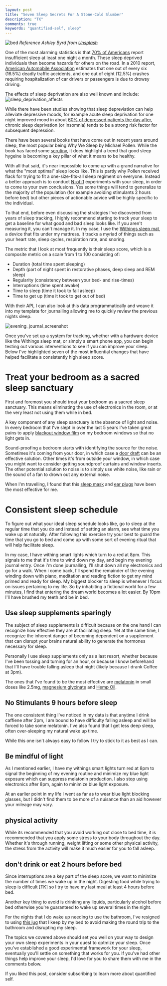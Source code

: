 ```yaml
---
layout: post
title: "Seven Sleep Secrets For A Stone-Cold Slumber"
description: "TK"
comments: true
keywords: "quantified-self, sleep"
---
```


![bed](/assets/images/bed.jpeg)
*Reference Ashley Byrd from [Unsplash](https://unsplash.com/photos/2152I5g-KEE)*

One of the most alarming statistics is that [70% of Americans](https://www.sleephealth.org/sleep-health/the-state-of-sleephealth-in-america/) report insufficient sleep at least one night a month. These sleep deprived individuals then become hazards for others on the road. In a 2010 report, [American Automobile Association](http://www.aaafoundation.org/pdf/2010DrowsyDrivingReport.pdf) estimates that one out of every six (16.5%) deadly traffic accidents, and one out of eight (12.5%) crashes requiring hospitalization of car drivers or passengers is due to drowsy driving.  

The effects of sleep deprivation are also well known and include:
![sleep_deprivation_affects](/assets/images/sleep_deprivation.png)

While there have been studies showing that sleep depreviation can help alleviate depressive moods, for example acute sleep deprivation for one night improved mood in about [60% of depressed patients the day after](https://www.ncbi.nlm.nih.gov/pmc/articles/PMC3181780/), chronic sleep deprivation (or insomnia) tends to be a strong risk factor for subsequent depression.  

There have been several books that have come out in recent years around sleep, the most popular being Why We Sleep by Michael Pollen. While the book has faced some [scrutiny](https://guzey.com/books/why-we-sleep/), it does highlight a trend that good sleep hygeine is becoming a key pillar of what it means to be healthy.

With all that said, it's near impossible to come up with a grand narrative for what the "most optimal" sleep looks like. This is partly why Pollen received flack for trying to fit a one-size-fits-all sleep regiment on everyone. Instead a better approach is to conduct [N-of-1](https://www.ncbi.nlm.nih.gov/pmc/articles/PMC3118090/) experiments with your sleep,  in order to come to your own conclusions. Yes some things will tend to generalize to the majority of the population (for example avoiding  stimulants 2 hours before bed) but other pieces of actionable advice will be highly specific to the individual.

To that end, before even discussing the strategies I've discovered from years of sleep tracking, I highly recommend starting to track your sleep to get a baseline for what good and bad sleep looks like. If you aren't measuring it, you can't manage it. In my case, I use the [Withings sleep mat](https://www.withings.com/us/en/sleep), a device that fits under my mattress. It tracks a myriad of things such as your heart rate, sleep cycles, respiration rate, and snoring. 

The metric that I look at most frequently is their sleep score, which is a composite metric on a scale from 1 to 100 consisting of:
- Duration (total time spent sleeping)
- Depth (part of night spent in restorative phases, deep sleep and REM sleep)
- Regularity (consistency between your bed- and rise-times)
- Interruptions (time spent awake)
- Time to sleep (time it took to fall asleep)
- Time to get up (time it took to get out of bed)

With their API, I can also look at this data programmatically and weave it into my template for journalling allowing me to quickly review the previous nights sleep.

![evening_journal_screenshot](/assets/images/daily_journal.png)

Once you've set up a system for tracking, whether with a hardware device like the Withings sleep mat, or simply a smart phone app, you can begin testing out various interventions to see if you can improve your sleep. Below I've highlighted seven of the most influential changes that have helped facilitate a consistently high sleep score.

# Treat your bedroom as a sacred sleep sanctuary 

First and foremost you should treat your bedroom as a sacred sleep sanctuary. This means eliminating the use of electronics in the room, or at the very least not using them while in bed.

A key component of any sleep sanctuary is the absence of light and noise. In every bedroom that I've slept in over the last 5 years I've taken great pains to apply [blackout window film](https://www.amazon.com/gp/product/B073FH8RT6/ref=ppx_yo_dt_b_search_asin_title?ie=UTF8&psc=1) on my bedroom windows so that no light gets in.

Sound-proofing a bedroom starts with identifying the source for the noise. Sometimes it's coming from your door, in which case a [door draft](https://www.amazon.com/Holikme-Stopper-Weather-Stripping-Adjustable/dp/B082W6F8DJ/ref=sr_1_5?dchild=1&keywords=door%2Bdraft%2Bstopper&qid=1609716059&sr=8-5&th=1) can be an effective solution. Other times it's from outside your window, in which case you might want to consider getting soundproof curtains and window inserts. The other potential solution to noise is to simply use white noise, like rain or the sound of a fan to drown out any external noise. 

When I'm travelling, I found that this [sleep mask](https://www.amazon.com/gp/product/B0015NZ6FK/ref=ppx_yo_dt_b_search_asin_title?ie=UTF8&psc=1) and [ear plugs](https://www.amazon.com/Honeywell-Visibility-Disposable-Earplugs-200-Pairs/dp/B0007XJOLG/ref=sr_1_8?dchild=1&keywords=earplugs&qid=1609715950&sr=8-8) have been the most effective for me.  

# Consistent sleep schedule

To figure out what your ideal sleep schedule looks like, go to sleep at the regular time that you do and instead of setting an alarm, see what time you wake up at naturally. After following this exercise try your best to guard the time that you go to bed and come up with some sort of evening ritual that will help facilitate sleep.

In my case, I have withing smart lights which turn to a red at 8pm. This signals to me that it's time to wind down my day, and begin my evening journal entry. Once i'm done journalling, I'll shut down all my electronics and go for a walk. When i come back, I'll spend the remainder of the evening winding down with piano, meditation and reading fiction to get my mind primed and ready for sleep. My biggest blocker to sleep is whenever I focus on issues pertaining to my life. So by inhabiting a fictional world for a few minutes, I find that entering the dream world becomes a lot easier. By 10pm I'll have brushed my teeth and be in bed.

## Use sleep supplements sparingly

The subject of sleep supplements is difficult because on the one hand I can recognize how effective they are at faciliating sleep. Yet at the same time, I recognize the inherent danger of becoming dependent on a supplement that can disrupt your brains natural ability to generate the hormones necessary for sleep.

Personally I use sleep supplements only as a last resort, whether because I've been tossing and turning for an hour, or because I know beforehand that I'll have trouble falling asleep that night (likely because I drank Coffee at 3pm).

The ones that I've found to be the most effective are [melatonin](https://www.amazon.com/gp/product/B000GFSV14/ref=ppx_yo_dt_b_search_asin_title?ie=UTF8&psc=1) in small doses like 2.5mg, [magnesium glycinate](https://www.amazon.com/gp/product/B07RM7VXFV/ref=ppx_yo_dt_b_search_asin_title?ie=UTF8&psc=1) and [Hemp Oil](https://www.amazon.com/gp/product/B07NDMRFY3/ref=ppx_yo_dt_b_search_asin_title?ie=UTF8&psc=1). 

## No Stimulants 9 hours before sleep

The one consistent thing I've noticed in my data is that anytime I drink caffiene after 2pm, I am bound to have difficulty falling asleep and will be forced to take some melatonin. I've also found that I get less deep sleep, often over-sleeping my natural wake up time. 

While this one isn't always easy to follow I try to stick to it as best as I can.

## Be mindful of light

As I mentioned earlier, I have my withings smart lights turn red at 8pm to signal the beginning of my evening routine and minimize my blue light exposure which can suppress melatonin production. I also stop using electronics after 8pm, again to minimize blue light exposure.

At an earlier point in my life I went as far as to wear blue light blocking glasses, but I didn't find them to be more of a nuisance than an aid however your mileage may vary.

## physical activity

While its recommended that you avoid working out close to bed time, it is recommended that you apply some stress to your body throughout the day. Whether it's through running, weight lifting or some other physical activity, the stress from the activity will make it much easier for you to fall asleep.

## don't drink or eat 2 hours before bed

Since interruptions are a key part of the sleep score, we want to minimize the number of times we wake up in the night. Digesting food while trying to sleep is difficult [TK] so I try to have my last meal at least 4 hours before bed. 

Another key thing to avoid is drinking any liquids, particularly alcohol before bed otherwise you're guaranteed to wake up several times in the night.

For the nights that I do wake up needing to use the bathroom, I've resigned to using [this jug](https://www.amazon.com/gp/product/B076S2SLPY/ref=ppx_yo_dt_b_asin_title_o00_s00?ie=UTF8&psc=1) that I keep by my bed to avoid making the round trip to the bathroom and disrupting my sleep.

The topics we covered above should set you well on your way to design your own sleep experiments in your quest to optmize your sleep. Once you've established a good experimental framework for your sleep, eventually you'll settle on something that works for you. If you've had other things help improve your sleep, I'd love for you to share them with me in the comments below.

If you liked this post, consider subscribing to learn more about quantified self.

